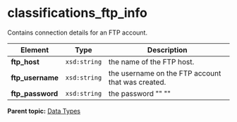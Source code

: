 # classifications_ftp_info

Contains connection details for an FTP account.

|Element|Type|Description|
|-------|----|-----------|
|**ftp_host** |`xsd:string` | the name of the FTP host. |
|**ftp_username** |`xsd:string` | the username on the FTP account that was created. |
|**ftp_password** |`xsd:string` | the password "" "" |

**Parent topic:** [Data Types](../data_types/classifications_data_types.md)

